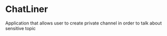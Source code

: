 # ChatLiner
Application that allows user to create private channel in order to talk about sensitive topic
